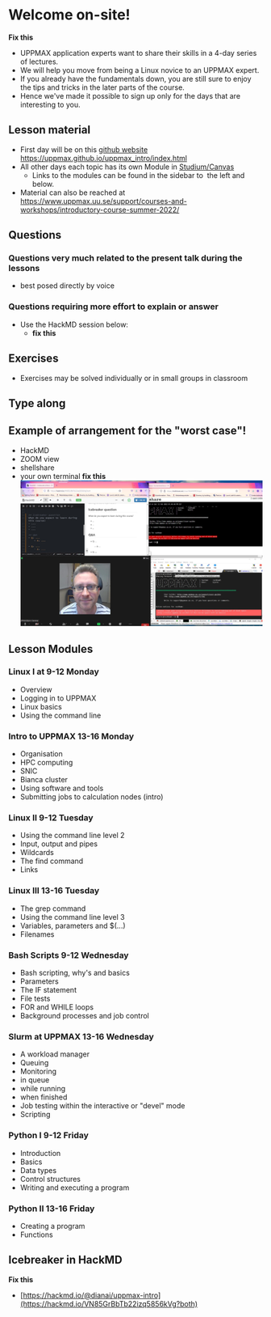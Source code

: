 # Welcome on-site!

**Fix this**
- UPPMAX application experts want to share their skills in a 4-day series of lectures. 
- We will help you move from being a Linux novice to an UPPMAX expert. 
- If you already have the fundamentals down, you are still sure to enjoy the tips and tricks in the later parts of the course. 
- Hence we've made it possible to sign up only for the days that are interesting to you.


## Lesson material
- First day will be on this [github website](https://uppmax.github.io/uppmax_intro/overview.html) <https://uppmax.github.io/uppmax_intro/index.html>  
- All other days each topic has its own Module in [Studium/Canvas](https://uppsala.instructure.com/courses/67267)
  - Links to the modules can be found in the sidebar to  the left and below.
- Material can also be reached at <https://www.uppmax.uu.se/support/courses-and-workshops/introductory-course-summer-2022/>

## Questions

### Questions very much related to the present talk during the lessons 
- best posed directly by voice

### Questions requiring more effort to explain or answer 
- Use the HackMD session below:
  - **fix this**


## Exercises
- Exercises may be solved individually or in small groups in classroom

## Type along

## Example of arrangement for the "worst case"!
- HackMD
- ZOOM view
- shellshare
- your own terminal
**fix this**
![worst](./img/worst.jpg)

## Lesson Modules
### Linux I at 9-12 Monday
- Overview
- Logging in to UPPMAX
- Linux basics
- Using the command line

### Intro to UPPMAX 13-16 Monday
- Organisation
- HPC computing
- SNIC
- Bianca cluster
- Using software and tools
- Submitting jobs to calculation nodes (intro)

### Linux II 9-12 Tuesday
- Using the command line level 2
- Input, output and pipes
- Wildcards
- The find command
- Links
### Linux III 13-16 Tuesday
- The grep command
- Using the command line level 3
- Variables, parameters and $(...)
- Filenames
### Bash Scripts 9-12 Wednesday
- Bash scripting, why's and basics
- Parameters
- The IF statement
- File tests
- FOR and WHILE loops
- Background processes and job control
### Slurm at UPPMAX 13-16 Wednesday
- A workload manager
- Queuing
- Monitoring
- in queue
- while running
- when finished
- Job testing within the interactive or "devel" mode
- Scripting
### Python I 9-12 Friday
- Introduction
- Basics
- Data types
- Control structures
- Writing and executing a program
### Python II 13-16 Friday
- Creating a program
- Functions


## Icebreaker in HackMD
**Fix this**
- [https://hackmd.io/@dianai/uppmax-intro](https://hackmd.io/VN85GrBbTb22izq5856kVg?both)

